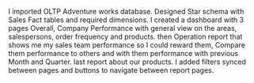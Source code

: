 I imported OLTP Adventure works database.
Designed Star schema with Sales Fact tables and required dimensions.
I created a dashboard with 3 pages	Overall, Company Performance with general view on the areas, salespersons, order frequency and products.
then Operation report that shows me my sales team performance so I could reward them, Compare them performance to others and with them performance with previous Month and Quarter.
last report about our products.
I added filters synced between pages and buttons to navigate between report pages.

